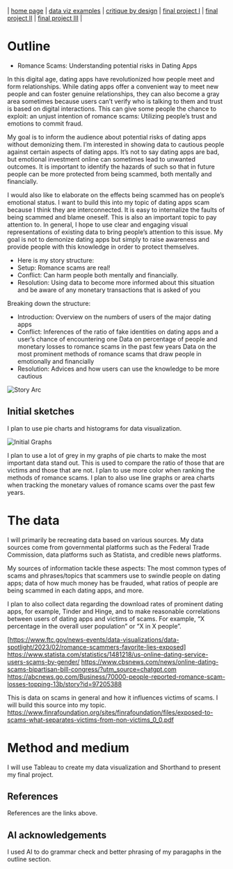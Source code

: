 | [home page](https://cmustudent.github.io/tswd-portfolio-templates/) | [data viz examples](dataviz-examples) | [critique by design](critique-by-design) | [final project I](final-project-part-one) | [final project II](final-project-part-two) | [final project III](final-project-part-three) |


# Outline
- Romance Scams: Understanding potential risks in Dating Apps

In this digital age, dating apps have revolutionized how people meet and form relationships. While dating apps offer a convenient way to meet new people and can foster genuine relationships, they can also become a gray area sometimes because users can’t verify who is talking to them and trust is based on digital interactions. This can give some people the chance to exploit: an unjust intention of romance scams: Utilizing people’s trust and emotions to commit fraud. 

My goal is to inform the audience about potential risks of dating apps without demonizing them.  I’m interested in showing data to cautious people against certain aspects of dating apps. It’s not to say dating apps are bad, but emotional investment online can sometimes lead to unwanted outcomes. It is important to identify the hazards of such so that in future people can be more protected from being scammed, both mentally and financially. 

I would also like to elaborate on the effects being scammed has on people’s emotional status. I want to build this into my topic of dating apps scam because I think they are interconnected. It is easy to internalize the faults of being scammed and blame oneself. This is also an important topic to pay attention to. 
In general, I hope to use clear and engaging visual representations of existing data to bring people’s attention to this issue. My goal is not to demonize dating apps but simply to raise awareness and provide people with this knowledge in order to protect themselves. 

- Here is my story structure:
- Setup: Romance scams are real!
- Conflict: Can harm people both mentally and financially.
- Resolution: Using data to become more informed about this situation and be aware of any monetary transactions that is asked of you

Breaking down the structure: 
- Introduction: 
Overview on the numbers of users of the major dating apps
- Conflict:
Inferences of the ratio of fake identities on dating apps and a user’s chance of encountering one 
Data on percentage of people and monetary losses to romance scams in the past few years
Data on the most prominent methods of romance scams that draw people in emotionally and financially
- Resolution:
Advices and how users can use the knowledge to be more cautious

![Story Arc](https://raw.githubusercontent.com/kerryhuangcmu/Story-Arc/40a44986aced334aece77476b513651a515bbb60/Story%20Arc.jpg)

## Initial sketches
I plan to use pie charts and histograms for data visualization. 

![Initial Graphs](https://raw.githubusercontent.com/kerryhuangcmu/Initial-Graph-Image/acd51e86bd726cc04b2dba4e94665bd385663fe1/Initial%20Graphs.png)
 
I plan to use a lot of grey in my graphs of pie charts to make the most important data stand out. This is used to compare the ratio of those that are victims and those that are not. 
I plan to use more color when ranking the methods of romance scams. I plan to also use line graphs or area charts when tracking the monetary values of romance scams over the past few years.

# The data
I will primarily be recreating data based on various sources. My data sources come from governmental platforms such as the Federal Trade Commission, data platforms such as Statista, and credible news platforms.

My sources of information tackle these aspects: The most common types of scams and phrases/topics that scammers use to swindle people on dating apps; data of how much money has be frauded, what ratios of people are being scammed in each dating apps, and more. 

I plan to also collect data regarding the download rates of prominent dating apps, for example, Tinder and Hinge, and to make reasonable correlations between users of dating apps and victims of scams. For example, “X percentage in the overall user population” or “X in X people”.

[https://www.ftc.gov/news-events/data-visualizations/data-spotlight/2023/02/romance-scammers-favorite-lies-exposed]  
https://www.statista.com/statistics/1481218/us-online-dating-service-users-scams-by-gender/ 
https://www.cbsnews.com/news/online-dating-scams-bipartisan-bill-congress/?utm_source=chatgpt.com 
https://abcnews.go.com/Business/70000-people-reported-romance-scam-losses-topping-13b/story?id=97205388 

This is data on scams in general and how it influences victims of scams. I will build this source into my topic. 
https://www.finrafoundation.org/sites/finrafoundation/files/exposed-to-scams-what-separates-victims-from-non-victims_0_0.pdf  

# Method and medium
I will use Tableau to create my data visualization and Shorthand to present my final project. 

## References
References are the links above. 

## AI acknowledgements
I used AI to do grammar check and better phrasing of my paragaphs in the outline section. 

